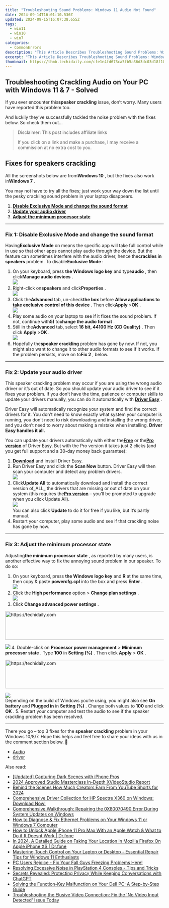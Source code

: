 ```yaml
---
title: "Troubleshooting Sound Problems: Windows 11 Audio Not Found"
date: 2024-09-14T16:01:10.536Z
updated: 2024-09-15T16:07:38.655Z
tags:
  - win11
  - win10
  - win7
categories:
  - CommonErrors
description: "This Article Describes Troubleshooting Sound Problems: Windows 11 Audio Not Found"
excerpt: "This Article Describes Troubleshooting Sound Problems: Windows 11 Audio Not Found"
thumbnail: https://thmb.techidaily.com/cfe1e4fd673ca5fb5a36d3dc03d18f188db6311040ef6f07e920236b71a10c10.jpg
---
```


## Troubleshooting Crackling Audio on Your PC with Windows 11 & 7 - Solved

If you ever encounter this**speaker crackling** issue, don’t worry. Many users have reported this problem too.

 And luckily they’ve successfully tackled the noise problem with the fixes below. So check them out…

>  Disclaimer: This post includes affiliate links
>
>  If you click on a link and make a purchase, I may receive a commission at no extra cost to you.
>

## Fixes for speakers crackling

 All the screenshots below are from**Windows 10** , but the fixes also work in**Windows 7** .

 You may not have to try all the fixes; just work your way down the list until the pesky crackling sound problem in your laptop disappears.

1. [**Disable Exclusive Mode and change the sound format**](https://tools.techidaily.com/drivereasy/download/)
2. [**Update your audio driver**](https://tools.techidaily.com/drivereasy/download/)
3. [**Adjust the minimum processor state**](https://tools.techidaily.com/drivereasy/download/)

---

### **Fix 1: Disable Exclusive Mode and change the sound format**

 Having**Exclusive Mode** on means the specific app will take full control while in use so that other apps cannot play audio through the device. But the feature can sometimes interfere with the audio driver, hence the**crackles in speakers** problem. To disable**Exclusive Mode** :

1. On your keyboard, press   **the Windows logo key**  and type**audio** , then click**Manage audio devices** .  
![](https://images.drivereasy.com/wp-content/uploads/2018/08/img_5b63fd4f29036.jpg)
2. Right-click on**speakers** and click**Properties** .  
![](https://images.drivereasy.com/wp-content/uploads/2018/08/img_5b63fdf0b0ffe.jpg)
3. Click the**Advanced** tab, un-check**the box** before **Allow applications to take exclusive control of this device** . Then click**Apply** \>**OK** .  
![](https://images.drivereasy.com/wp-content/uploads/2018/08/img_5b64024ef26cc.jpg)
4. Play some audio on your laptop to see if it fixes the sound problem. If not, continue with**5)** to**change the audio format** .
5. Still in the**Advanced** tab, select **16 bit, 44100 Hz (CD Quality)** . Then click **Apply** \>**OK** .  
![](https://images.drivereasy.com/wp-content/uploads/2018/08/img_5b6403e757810.jpg)
6. Hopefully the**speaker crackling** problem has gone by now. If not, you might also want to change it to other audio formats to see if it works. If the problem persists, move on to**Fix 2** , below.

---

### Fix 2: Update your audio driver

 This speaker crackling problem may occur if you are using the wrong audio  driver or it’s out of date. So you should update your audio  driver to see if it fixes your problem. If you don’t have the time, patience or computer skills to update your drivers manually, you can do it automatically with **[Driver Easy](https://tools.techidaily.com/drivereasy/download/)**  .

 Driver Easy will automatically recognize your system and find the correct drivers for it. You don’t need to know exactly what system your computer is running, you don’t need to risk downloading and installing the wrong driver, and you don’t need to worry about making a mistake when installing. **Driver Easy handles it all.**

 You can update your drivers automatically with either the[**Free**](https://tools.techidaily.com/drivereasy/download/) or the[**Pro version**](https://tools.techidaily.com/drivereasy/download/) of Driver Easy. But with the Pro version it takes just 2 clicks (and you get full support and a 30-day money back guarantee):

1. **[Download](https://tools.techidaily.com/drivereasy/download/)**  and install Driver Easy.
2. Run Driver Easy and click the **Scan Now** button. Driver Easy will then scan your computer and detect any problem drivers.  
![](https://images.drivereasy.com/wp-content/uploads/2018/07/img_5b46ffcde1143.jpg)
3. Click**Update All** to automatically download and install the correct version of_ALL_ the drivers that are missing or out of date on your system (this requires the[**Pro version**](https://tools.techidaily.com/drivereasy/download/) – you’ll be prompted to upgrade when you click Update All).  
![](https://images.drivereasy.com/wp-content/uploads/2018/08/img_5b63f1315f608.jpg)  
 You can also click **Update** to do it for free if you like, but it’s partly manual.
4. Restart your computer, play some audio and see if that crackling noise has gone by now.

---

### Fix 3: Adjust **the minimum processor state**

 Adjusting**the minimum processor state** , as reported by many users, is another effective way to fix the annoying sound problem in our speaker. To do so:

1. On your keyboard, press **the Windows logo key**   and **R**   at the same time, then copy & paste **powercfg.cpl**   into the box and press **Enter** .  
![](https://images.drivereasy.com/wp-content/uploads/2018/07/img_5b4c4e6c91572.png)
2. Click the **High performance** option > **Change plan settings** .  
![](https://images.drivereasy.com/wp-content/uploads/2018/08/img_5b612f654c09d.jpg)
3. Click **Change advanced power settings** .  

<!-- affiliate ads begin -->
<a href="https://ephamedtechinc.pxf.io/c/5597632/2137218/26400" target="_top" id="2137218">
  <img src="//a.impactradius-go.com/display-ad/26400-2137218" border="0" alt="https://techidaily.com" width="728" height="90"/>
</a>
<img height="0" width="0" src="https://ephamedtechinc.pxf.io/i/5597632/2137218/26400" style="position:absolute;visibility:hidden;" border="0" />
<!-- affiliate ads end -->

![](https://images.drivereasy.com/wp-content/uploads/2018/08/img_5b612fc0bbd6e.jpg)
4. Double-click on **Processor power management**  \> **Minimum processor state** . Type **100** in **Setting (%)** . Then click **Apply** \> **OK** .  

<!-- affiliate ads begin -->
<a href="https://unicoeye.pxf.io/c/5597632/2134223/18498" target="_top" id="2134223">
  <img src="//a.impactradius-go.com/display-ad/18498-2134223" border="0" alt="https://techidaily.com" width="728" height="90"/>
</a>
<img height="0" width="0" src="https://unicoeye.pxf.io/i/5597632/2134223/18498" style="position:absolute;visibility:hidden;" border="0" />
<!-- affiliate ads end -->

![](https://images.drivereasy.com/wp-content/uploads/2018/08/img_5b63fa15d798d.jpg)  
 Depending on the build of Windows you’re using, you might also see **On battery** and **Plugged in** in **Setting (%)** . Change both values to **100** and click **OK** .
5. Restart your computer and test the audio to see if the speaker crackling problem has been resolved.

---

 There you go – top 3 fixes for the **speaker crackling** problem in your Windows 10/8/7\. Hope this helps and feel free to share your ideas with us in the comment section below. 🙂

* [Audio](https://tools.techidaily.com/drivereasy/download/)
* [driver](https://tools.techidaily.com/drivereasy/download/)

<ins class="adsbygoogle"
     style="display:block"
     data-ad-format="autorelaxed"
     data-ad-client="ca-pub-7571918770474297"
     data-ad-slot="1223367746"></ins>

<ins class="adsbygoogle"
     style="display:block"
     data-ad-client="ca-pub-7571918770474297"
     data-ad-slot="8358498916"
     data-ad-format="auto"
     data-full-width-responsive="true"></ins>

<span class="atpl-alsoreadstyle">Also read:</span>
<div><ul>
<li><a href="https://extra-lessons.techidaily.com/updated-capturing-dark-scenes-with-iphone-pros/"><u>[Updated] Capturing Dark Scenes with iPhone Pros</u></a></li>
<li><a href="https://some-guidance.techidaily.com/2024-approved-studio-masterclass-in-depth-xvideostudio-report/"><u>2024 Approved Studio Masterclass In-Depth XVideoStudio Report</u></a></li>
<li><a href="https://youtube-clips.techidaily.com/behind-the-scenes-how-much-creators-earn-from-youtube-shorts-for-2024/"><u>Behind the Scenes How Much Creators Earn From YouTube Shorts for 2024</u></a></li>
<li><a href="https://driver-download.techidaily.com/comprehensive-driver-collection-for-hp-spectre-x360-on-windows-download-now/"><u>Comprehensive Driver Collection for HP Spectre X360 on Windows: Download Now!</u></a></li>
<li><a href="https://common-error.techidaily.com/comprehensive-walkthrough-repairing-the-0x80070490-error-during-system-updates-on-windows/"><u>Comprehensive Walkthrough: Repairing the 0X80070490 Error During System Updates on Windows</u></a></li>
<li><a href="https://common-error.techidaily.com/how-to-diagnose-and-fix-ethernet-problems-on-your-windows-11-or-windows-7-computer/"><u>How to Diagnose & Fix Ethernet Problems on Your Windows 11 or Windows 7 Computer</u></a></li>
<li><a href="https://iphone-unlock.techidaily.com/how-to-unlock-apple-iphone-11-pro-max-with-an-apple-watch-and-what-to-do-if-it-doesnt-work-drfone-by-drfone-ios/"><u>How to Unlock Apple iPhone 11 Pro Max With an Apple Watch & What to Do if It Doesnt Work | Dr.fone</u></a></li>
<li><a href="https://change-location.techidaily.com/in-2024-a-detailed-guide-on-faking-your-location-in-mozilla-firefox-on-apple-iphone-xs-drfone-by-drfone-virtual-ios/"><u>In 2024, A Detailed Guide on Faking Your Location in Mozilla Firefox On Apple iPhone XS | Dr.fone</u></a></li>
<li><a href="https://common-error.techidaily.com/mastering-touch-control-on-your-laptop-or-desktop-essential-repair-tips-for-windows-11-enthusiasts/"><u>Mastering Touch Control on Your Laptop or Desktop - Essential Repair Tips for Windows 11 Enthusiasts</u></a></li>
<li><a href="https://desktop-recording.techidaily.com/pc-users-rejoice-fix-your-fall-guys-freezing-problems-here/"><u>PC Users Rejoice - Fix Your Fall Guys Freezing Problems Here!</u></a></li>
<li><a href="https://common-error.techidaily.com/resolving-excessive-noise-in-playstation-4-consoles-tips-and-tricks/"><u>Resolving Excessive Noise in PlayStation 4 Consoles - Tips and Tricks</u></a></li>
<li><a href="https://tech-hub.techidaily.com/secrets-revealed-protecting-privacy-while-keeping-conversations-with-chatgpt/"><u>Secrets Revealed: Protecting Privacy While Keeping Conversations with ChatGPT</u></a></li>
<li><a href="https://common-error.techidaily.com/solving-the-function-key-malfunction-on-your-dell-pc-a-step-by-step-guide/"><u>Solving the Function-Key Malfunction on Your Dell PC: A Step-by-Step Guide</u></a></li>
<li><a href="https://common-error.techidaily.com/troubleshooting-the-elusive-video-connection-fix-the-no-video-input-detected-issue-today/"><u>Troubleshooting the Elusive Video Connection: Fix the 'No Video Input Detected' Issue Today</u></a></li>
</ul></div>

